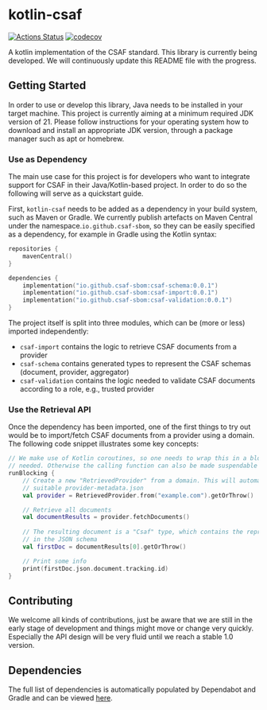# kotlin-csaf

[![Actions Status](https://github.com/csaf-sbom/kotlin-csaf/workflows/build/badge.svg)](https://github.com/csaf-sbom/kotlin-csaf/actions) [![codecov](https://codecov.io/gh/csaf-sbom/kotlin-csaf/graph/badge.svg?token=XGBIJHSLUK)](https://codecov.io/gh/csaf-sbom/kotlin-csaf) 

A kotlin implementation of the CSAF standard. This library is currently being developed. We will continuously update this README file with the progress.

## Getting Started

In order to use or develop this library, Java needs to be installed in your target machine. This project is currently aiming at a minimum required JDK version of 21. Please follow instructions for your operating system how to download and install an appropriate JDK version, through a package manager such as apt or homebrew.

### Use as Dependency

The main use case for this project is for developers who want to integrate support for CSAF in their Java/Kotlin-based project. In order to do so the following will serve as a quickstart guide.

First, `kotlin-csaf` needs to be added as a dependency in your build system, such as Maven or Gradle. We currently publish artefacts on Maven Central under the namespace.`io.github.csaf-sbom`, so they can be easily specified as a dependency, for example in Gradle using the Kotlin syntax:

```Kotlin
repositories {
    mavenCentral()
}

dependencies {
    implementation("io.github.csaf-sbom:csaf-schema:0.0.1")
    implementation("io.github.csaf-sbom:csaf-import:0.0.1")
    implementation("io.github.csaf-sbom:csaf-validation:0.0.1")
}
```

The project itself is split into three modules, which can be (more or less) imported independently:
* `csaf-import` contains the logic to retrieve CSAF documents from a provider
* `csaf-schema` contains generated types to represent the CSAF schemas (document, provider, aggregator)
* `csaf-validation` contains the logic needed to validate CSAF documents according to a role, e.g., trusted provider

### Use the Retrieval API

Once the dependency has been imported, one of the first things to try out would be to import/fetch CSAF documents from a provider using a domain. The following code snippet illustrates some key concepts:

```Kotlin
// We make use of Kotlin coroutines, so one needs to wrap this in a blocking context, if
// needed. Otherwise the calling function can also be made suspendable
runBlocking {
    // Create a new "RetrievedProvider" from a domain. This will automatically discover a 
    // suitable provider-metadata.json
    val provider = RetrievedProvider.from("example.com").getOrThrow()

    // Retrieve all documents 
    val documentResults = provider.fetchDocuments()
    
    // The resulting document is a "Csaf" type, which contains the representation defined
    // in the JSON schema
    val firstDoc = documentResults[0].getOrThrow()

    // Print some info
    print(firstDoc.json.document.tracking.id)
}
```

## Contributing

We welcome all kinds of contributions, just be aware that we are still in the early stage of development and things might move or change very quickly. Especially the API design will be very fluid until we reach a stable 1.0 version.

## Dependencies

The full list of dependencies is automatically populated by Dependabot and Gradle and can be viewed [here](https://github.com/csaf-sbom/kotlin-csaf/network/dependencies).
